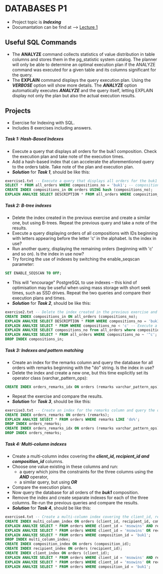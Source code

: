 # DATABASES P1
- Project topic is **_Indexing_** 
- Documantation can be find at --> [Lecture 1](https://github.com/Kyleann/AGH_Databeses_2/files/11012274/01-recap-sql-postgres-latest.pdf)

## Useful SQL Commands 
  - The **ANALYZE** command collects statistics of value distribution in table columns and stores them in the pg_statistic system catalog. The planner will only be able to determine an optimal execution plan if the ANALYZE command was executed for a given table and its columns significant for the query.
  - The **EXPLAIN** command displays the query execution plan. Using the **_VERBOSE_** option will show more details. The **_ANALYZE_** option automatically executes **_ANALYZE_** and the query itself, letting EXPLAIN display not only the plan but also the actual execution results.
  
## Projects 
- Exercise for Indexing with SQL. 
- Includes 8 exercises including answers.
##### Task 1: Hash-Based Indexes 
- Execute a query that displays all orders for the buk1 composition. Check the execution plan and take note of the execution times.
- Add a hash-based index that can accelerate the aforementioned query to the orders table. Take note of the plan and execution plan.
- **_Solution_** for **_Task 1_**, should be like this: 
```SQL
exercise1.txt -- Execute a query that displays all orders for the buk1 composition. Check the execution plan and take note of the execution times.
SELECT * FROM all_orders WHERE compositions_no = 'buk1'; -- compositions_no also refers composition_id
CREATE INDEX compositions_in ON orders USING hash (compositions_no);
EXPLAIN ANALYZE SELECT DESCRIPTION * FROM all_orders WHERE composition_no = 'buk1';
```
##### Task 2: B-tree indexes
- Delete the index created in the previous exercise and create a similar one, but using B-trees. Repeat the previous query and take a note of the results.
- Execute a query displaying orders of all compositions with IDs beginning with letters appearing before the letter 'c' in the alphabet. Is the index in use?
- Run another query, displaying the remaining orders (beginning with 'c' and so on). Is the index in use now?
- Try forcing the use of indexes by switching the enable_seqscan parameter:
```SQL
SET ENABLE_SEQSCAN TO OFF;
```
- This will "encourage" PostgreSQL to use indexes – this kind of optimisation may be useful when using mass storage with short seek times, such as SSD drives. Repeat the two queries and compare their execution plans and times.
- **_Solution_** for **_Task 2_**, should be like this: 
```SQL
exercise2.txt -- Delete the index created in the previous exercise and create a similar one, but using B-trees. Repeat the previous query and take a note of the results.
CREATE INDEX compositions_in ON all_orders (compositions_no);
EXPLAIN ANALYZE SELECT DESCRIPTION * FROM WHERE compositions_no = 'buk1';
EXPLAIN ANALYZE SELECT * FROM WHERE compositions_no < 'c' -- Execute a query displaying orders of all compositions with IDs beginning with letters appearing before the letter 'c' in the alphabet. Is the index in use?
EXPLAIN ANALYZE SELECT compositions_no from all_orders where compositions_no ='c' AND paid='f';
EXPLAIN ANALYZE SELECT * FROM all_orders WHERE compositions_no ~ '^c'; -- can be removed 
DROP INDEX compositions_in;
```
##### Task 3: Indexes and pattern matching
- Create an index for the remarks column and query the database for all orders with remarks beginning with the "do" string. Is the index in use?
- Delete the index and create a new one, but this time explicitly set its operator class (varchar_pattern_ops):
```SQL
CREATE INDEX orders_remarks_idx ON orders (remarks varchar_pattern_ops);
```
- Repeat the exercise and compare the results.
- **_Solution_** for **_Task 3_**, should be like this: 
```SQL
exercise3.txt -- Create an index for the remarks column and query the database for all orders with remarks beginning with the "do" string. Is the index in use?
CREATE INDEX orders_remarks ON orders (remarks);
EXPLAIN ANALYZE SElECT * FROM orders WHERE remarks LIKE 'do%';
DROP INDEX orders_remarks;
CREATE INDEX orders_remarks_idx ON orders (remarks varchar_pattern_ops);
DROP INDEX orders_remarks;
```
##### Task 4:  Multi-column indexes
- Create a multi-column index covering the **_client_id, recipient_id and composition_id_** columns.
- Choose one value existing in these columns and run:
  - a query which joins the constraints for the three columns using the           **_AND_** operator,
  - a similar query, but using **_OR_**
- Compare the execution plans. 
- Now query the database for all orders of the **_buk1_** composition.
- Remove the index and create separate indexes for each of the three columns. Re-run the previous queries and compare the results.
- **_Solution_** for **_Task 4_**, should be like this: 
```SQL
exercise4.txt -- Create a multi-column index covering the client_id, recipient_id and composition_id columns.
CREATE INDEX multi_column_index ON orders (client_id, recipient_id, composition_id);
EXPLAIN ANALYZE SELECT * FROM orders WHERE client_id = 'msowins' AND recipient_id = 1 AND composition_id = 'buk1';
EXPLAIN ANALYZE SELECT * FROM orders WHERE client_id = 'msowins' OR recipient_id = 1 OR composition_id = 'buk1';
EXPLAIN ANALYZE SELECT * FROM orders WHERE composition_id = 'buk1';
DROP INDEX multi_column_index;
CREATE INDEX composition_index ON orders (composition_id);
CREATE INDEX recipient_index ON orders (recipient_id);
CREATE INDEX client_index ON orders (client_id);
EXPLAIN ANALYZE SELECT * FROM orders WHERE client_id = 'msowins' AND recipient_id = 1 AND composition_id = 'buk1';
EXPLAIN ANALYZE SELECT * FROM orders WHERE client_id = 'msowins' OR recipient_id = 1 OR composition_id = 'buk1';
EXPLAIN ANALYZE SELECT * FROM orders WHERE composition_id = 'buk1';
```

